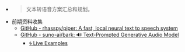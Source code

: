 - > 文本转语音方案汇总和规划。
- 前期资料收集
    - [GitHub - rhasspy/piper: A fast, local neural text to speech system](https://github.com/rhasspy/piper)
    - [GitHub - suno-ai/bark: 🔊 Text-Prompted Generative Audio Model](https://github.com/suno-ai/bark)
        - [🌀 Live Examples](https://suno-ai.notion.site/Bark-Examples-5edae8b02a604b54a42244ba45ebc2e2)

